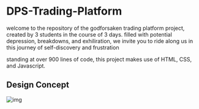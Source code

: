 # DPS-Trading-Platform

welcome to the repository of the godforsaken trading platform project, created by 3 students in the course of 3 days. 
filled with potential depression, breakdowns, and exhiliration, we invite you to ride along us in this journey of self-discovery and frustration

standing at over 900 lines of code, this project makes use of HTML, CSS, and Javascript. 


## Design Concept
![img](https://user-images.githubusercontent.com/76612865/201294103-bf2aeba9-ab34-4ae2-b761-7dbad6b57057.png)
